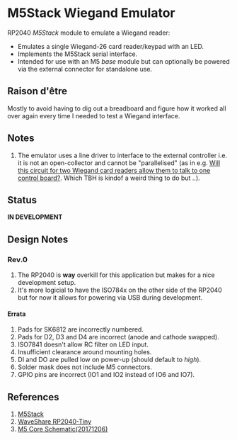 # M5Stack Wiegand Emulator

RP2040 _M5Stack_ module to emulate a Wiegand reader:

- Emulates a single Wiegand-26 card reader/keypad with an LED. 
- Implements the M5Stack serial interface.
- Intended for use with an M5 _base_ module but can optionally be powered via the external connector
  for standalone use.

## Raison d'être

Mostly to avoid having to dig out a breadboard and figure how it worked all over again every time I needed
to test a Wiegand interface.

## Notes

1. The emulator uses a line driver to interface to the external controller i.e. it is not an open-collector
   and cannot be "parallelised" (as in e.g. [Will this circuit for two Wiegand card readers allow them to talk to one control board?](https://electronics.stackexchange.com/questions/535159/will-this-circuit-for-two-wiegand-card-readers-allow-them-to-talk-to-one-control). Which TBH is kindof a weird thing to do but ..).

## Status

**IN DEVELOPMENT**

## Design Notes

### Rev.0

1. The RP2040 is **way** overkill for this application but makes for a nice development setup.
2. It's more logicial to have the ISO784x on the other side of the RP2040 but for now it allows for powering via
   USB during development.

#### Errata
1. Pads for SK6812 are incorrectly numbered.
2. Pads for D2, D3 and D4 are incorrect (anode and cathode swapped).
3. ISO7841 doesn't allow RC filter on LED input.
4. Insufficient clearance around mounting holes.
5. DI and DO are pulled low on power-up (should default to _high_).
6. Solder mask does not include M5 connectors.
7. GPIO pins are incorrect (IO1 and IO2 instead of IO6 and IO7).

## References

1. [M5Stack](https://m5stack.com)
2. [WaveShare RP2040-Tiny](https://www.waveshare.com/wiki/RP2040-Tiny)
3. [M5 Core Schematic(20171206)](https://m5stack.oss-cn-shenzhen.aliyuncs.com/resource/docs/schematic/Core/M5-Core-Schematic(20171206).pdf)

